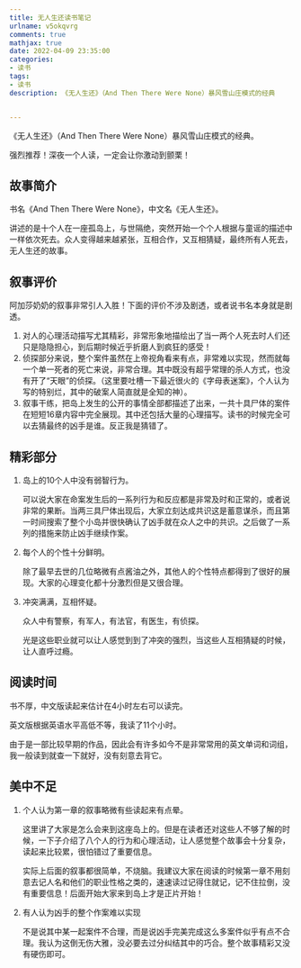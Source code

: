 ```yaml
---
title: 无人生还读书笔记
urlname: v5okqvrg
comments: true
mathjax: true
date: 2022-04-09 23:35:00
categories:
- 读书
tags:
- 读书
description: 《无人生还》（And Then There Were None）暴风雪山庄模式的经典


---
```




《无人生还》（And Then There Were None）暴风雪山庄模式的经典。

强烈推荐！深夜一个人读，一定会让你激动到颤栗！

## 故事简介

书名《And Then There Were None》，中文名《无人生还》。

讲述的是十个人在一座孤岛上，与世隔绝，突然开始一个个人根据与童谣的描述中一样依次死去。众人变得越来越紧张，互相合作，又互相猜疑，最终所有人死去，无人生还的故事。

## 叙事评价

阿加莎奶奶的叙事非常引人入胜！下面的评价不涉及剧透，或者说书名本身就是剧透。

1. 对人的心理活动描写尤其精彩，非常形象地描绘出了当一两个人死去时人们还只是隐隐担心，到后期时候近乎折磨人到疯狂的感受！
2. 侦探部分来说，整个案件虽然在上帝视角看来有点，非常难以实现，然而就每一个单一死者的死亡来说，非常合理。其中既没有超乎常理的杀人方式，也没有开了“天眼”的侦探。（这里要吐槽一下最近很火的《字母表迷案》，个人认为写的特别烂，其中的破案人简直就是全知的神）。
3. 叙事干练，把岛上发生的公开的事情全部都描述了出来，一共十具尸体的案件在短短16章内容中完全展现。其中还包括大量的心理描写。读书的时候完全可以去猜最终的凶手是谁。反正我是猜错了。



## 精彩部分

1. 岛上的10个人中没有弱智行为。

   可以说大家在命案发生后的一系列行为和反应都是非常及时和正常的，或者说非常的果断。当两三具尸体出现后，大家立刻达成共识这是蓄意谋杀，而且第一时间搜索了整个小岛并很快确认了凶手就在众人之中的共识。之后做了一系列的措施来防止凶手继续作案。

2. 每个人的个性十分鲜明。

   除了最早去世的几位略微有点酱油之外，其他人的个性特点都得到了很好的展现。大家的心理变化都十分激烈但是又很合理。

3. 冲突满满，互相怀疑。

   众人中有警察，有军人，有法官，有医生，有侦探。

   光是这些职业就可以让人感觉到到了冲突的强烈，当这些人互相猜疑的时候，让人直呼过瘾。

## 阅读时间

书不厚，中文版读起来估计在4小时左右可以读完。

英文版根据英语水平高低不等，我读了11个小时。

由于是一部比较早期的作品，因此会有许多如今不是非常常用的英文单词和词组，我一般读到就查一下就好，没有刻意去背它。

## 美中不足

1. 个人认为第一章的叙事略微有些读起来有点晕。

   这里讲了大家是怎么会来到这座岛上的。但是在读者还对这些人不够了解的时候，一下子介绍了八个人的行为和心理活动，让人感觉整个故事会十分复杂，读起来比较累，很怕错过了重要信息。

   实际上后面的叙事都很简单，不烧脑。我建议大家在阅读的时候第一章不用刻意去记人名和他们的职业性格之类的，速速读过记得住就记，记不住拉倒，没有重要信息！后面开始大家来到岛上才是正片开始！

2. 有人认为凶手的整个作案难以实现

   不是说其中某一起案件不合理，而是说凶手完美完成这么多案件似乎有点不合理。我认为这倒无伤大雅，没必要去过分纠结其中的巧合。整个故事精彩又没有硬伤即可。

























## 